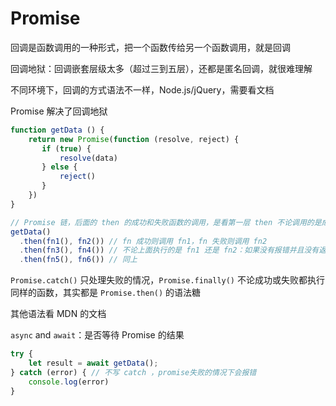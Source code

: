 # Promise

回调是函数调用的一种形式，把一个函数传给另一个函数调用，就是回调

回调地狱：回调嵌套层级太多（超过三到五层），还都是匿名回调，就很难理解

不同环境下，回调的方式语法不一样，Node.js/jQuery，需要看文档

Promise 解决了回调地狱

```javascript
function getData () {
    return new Promise(function (resolve, reject) {
       if (true) {
           resolve(data)
       } else {
           reject()
       }
    })
}

// Promise 链，后面的 then 的成功和失败函数的调用，是看第一层 then 不论调用的是成功或失败，是否返回了 reject
getData()
  .then(fn1(), fn2()) // fn 成功则调用 fn1，fn 失败则调用 fn2
  .then(fn3(), fn4()) // 不论上面执行的是 fn1 还是 fn2：如果没有报错并且没有返回 reject，则执行 fn3，如果代码报错或者返回了 reject 则执行 fn4
  .then(fn5(), fn6()) // 同上
```
`Promise.catch()` 只处理失败的情况，`Promise.finally()` 不论成功或失败都执行同样的函数，其实都是 `Promise.then()` 的语法糖

其他语法看 MDN 的文档

`async` and `await`：是否等待 Promise 的结果

```javascript
try {
    let result = await getData();
} catch (error) { // 不写 catch ，promise失败的情况下会报错
    console.log(error)
}

```

